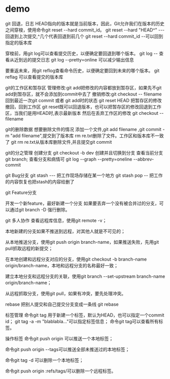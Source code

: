 # demo
git 回退，日志
HEAD指向的版本就是当前版本，因此，Git允许我们在版本的历史之间穿梭，使用命令git reset --hard commit_id。
git reset --hard "HEAD^" --- 回退到上次提交,^几个代表回退到前几个
git reset --hard commit_id --可以回到指定的版本库

穿梭前，用git log可以查看提交历史，以便确定要回退到哪个版本。
git log -- 查看从近到远的提交日志
git log --pretty=online 可以减少输出信息

要重返未来，用git reflog查看命令历史，以便确定要回到未来的哪个版本。
git reflag 可以查看提交的版本库


git的工作区和暂存区
管理修改:git add把修改的内容都放到暂存区，如果先不git add到暂存区，就不会添加到commit中去了
撤销修改:git checkout -- filename 回到最近一次git commit 或者 git add时的状态
        git reset HEAD <file> 把暂存区的修改撤回，回到工作区 git reset既可以回退版本，也可以把暂存区的修改回退到工作区，当我们是用HEAD时,表示最新版本
        然后在丢弃工作区的修改 git checkout -- filename

git的删除数据
想要删除文件的情况
添加一个文件,git add filename ,git commit -m "add filename",提交到了版本库
            rm re.txt删除了文件。工作区和版本库不一致了
            git rm re.txt从版本库删除文件,并且提交git commit

git的分之管理
创建分支 git checkout -b dev 创建并且切换到分支
查看当前分支 git branch;
查看分支和病情可 git log --graph --pretty=oneline --abbrev-commit


git Bug分支
git stash   --- 把工作现场存储在某一个地方
git stash pop -- 把工作的内容恢复也把stash的内容给删了


git Feature分支

开发一个新feature，最好新建一个分支
如果要丢弃一个没有被合并过的分支，可以通过git branch -D <name>强行删除。

git 多人协作
查看远程库信息，使用git remote -v；

本地新建的分支如果不推送到远程，对其他人就是不可见的；

从本地推送分支，使用git push origin branch-name，如果推送失败，先用git pull抓取远程的新提交；

在本地创建和远程分支对应的分支，使用git checkout -b branch-name origin/branch-name，本地和远程分支的名称最好一致；

建立本地分支和远程分支的关联，使用git branch --set-upstream branch-name origin/branch-name；

从远程抓取分支，使用git pull，如果有冲突，要先处理冲突。


rebase
把别人提交和自己提交分支变成一条线  git rebase

标签管理
命令git tag <tagname>用于新建一个标签，默认为HEAD，也可以指定一个commit id；
git tag -a <tagname> -m "blablabla..."可以指定标签信息；
命令git tag可以查看所有标签。

操作标签
命令git push origin <tagname>可以推送一个本地标签；

命令git push origin --tags可以推送全部未推送过的本地标签；

命令git tag -d <tagname>可以删除一个本地标签；

命令git push origin :refs/tags/<tagname>可以删除一个远程标签。

